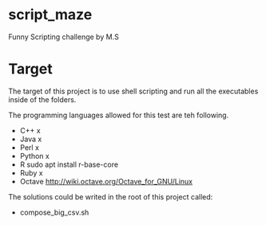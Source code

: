 # script_maze
Funny Scripting challenge by M.S

# Target

The target of this project is to use shell scripting and run all the executables inside of the folders.

The programming languages allowed for this test are teh following.

- C++ x
- Java x
- Perl x
- Python x
- R sudo apt install r-base-core
- Ruby x
- Octave http://wiki.octave.org/Octave_for_GNU/Linux


The solutions could be writed in the root of this project called: 
- compose_big_csv.sh
